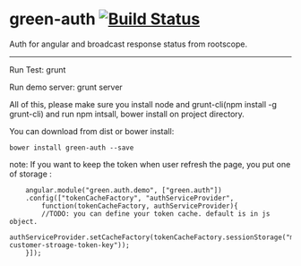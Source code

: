 green-auth [![Build Status](https://travis-ci.org/greengerong/green-auth.png)](https://travis-ci.org/greengerong/green-auth)
===========================
Auth for angular and broadcast response status from rootscope. 

***
Run Test: grunt

Run demo server: grunt server

All of this, please make sure you install node and grunt-cli(npm install -g 
grunt-cli) and run npm intsall, bower install on project directory.

You can download from dist or bower install:

	bower install green-auth --save

note: If you want to keep the token when user refresh the page, you put one of storage :

        angular.module("green.auth.demo", ["green.auth"])
        .config(["tokenCacheFactory", "authServiceProvider", 
    		function(tokenCacheFactory, authServiceProvider){
   			//TODO: you can define your token cache. default is in js object.
    		authServiceProvider.setCacheFactory(tokenCacheFactory.sessionStorage("my-customer-stroage-token-key"));
		}]);
        

